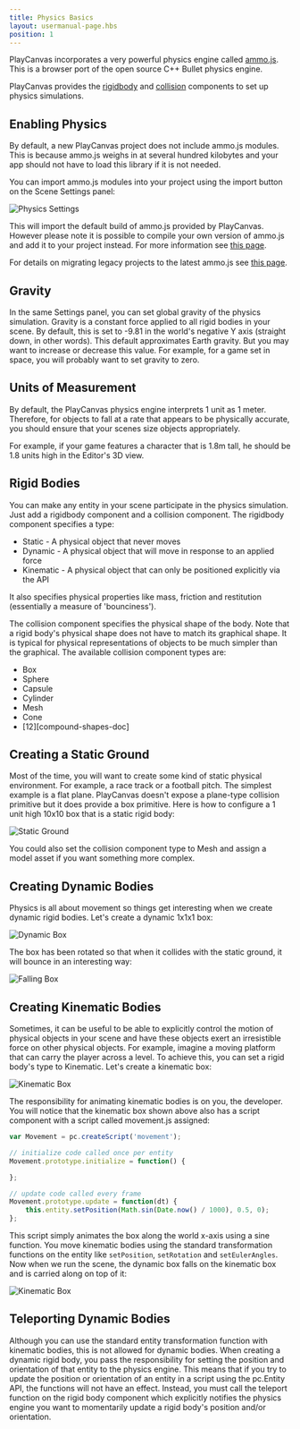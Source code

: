```yaml
---
title: Physics Basics
layout: usermanual-page.hbs
position: 1
---
```


PlayCanvas incorporates a very powerful physics engine called [ammo.js][1]. This is a browser port of the open source C++ Bullet physics engine.

PlayCanvas provides the [rigidbody][2] and [collision][3] components to set up physics simulations.

## Enabling Physics

By default, a new PlayCanvas project does not include ammo.js modules. This is because ammo.js weighs in at several hundred kilobytes and your app should not have to load this library if it is not needed.

You can import ammo.js modules into your project using the import button on the Scene Settings panel:

![Physics Settings][4]

This will import the default build of ammo.js provided by PlayCanvas. However please note it is possible to compile your own version of ammo.js and add it to your project instead. For more information see [this page][11].

For details on migrating legacy projects to the latest ammo.js see [this page][10].

## Gravity

In the same Settings panel, you can set global gravity of the physics simulation. Gravity is a constant force applied to all rigid bodies in your scene. By default, this is set to -9.81 in the world's negative Y axis (straight down, in other words). This default approximates Earth gravity. But you may want to increase or decrease this value. For example, for a game set in space, you will probably want to set gravity to zero.

## Units of Measurement

By default, the PlayCanvas physics engine interprets 1 unit as 1 meter. Therefore, for objects to fall at a rate that appears to be physically accurate, you should ensure that your scenes size objects appropriately.

For example, if your game features a character that is 1.8m tall, he should be 1.8 units high in the Editor's 3D view.

## Rigid Bodies

You can make any entity in your scene participate in the physics simulation. Just add a rigidbody component and a collision component. The rigidbody component specifies a type:

* Static - A physical object that never moves
* Dynamic - A physical object that will move in response to an applied force
* Kinematic - A physical object that can only be positioned explicitly via the API

It also specifies physical properties like mass, friction and restitution (essentially a measure of 'bounciness').

The collision component specifies the physical shape of the body. Note that a rigid body's physical shape does not have to match its graphical shape. It is typical for physical representations of objects to be much simpler than the graphical. The available collision component types are:

* Box
* Sphere
* Capsule
* Cylinder
* Mesh
* Cone
* [12][compound-shapes-doc]

## Creating a Static Ground

Most of the time, you will want to create some kind of static physical environment. For example, a race track or a football pitch. The simplest example is a flat plane. PlayCanvas doesn't expose a plane-type collision primitive but it does provide a box primitive. Here is how to configure a 1 unit high 10x10 box that is a static rigid body:

![Static Ground][5]

You could also set the collision component type to Mesh and assign a model asset if you want something more complex.

## Creating Dynamic Bodies

Physics is all about movement so things get interesting when we create dynamic rigid bodies. Let's create a dynamic 1x1x1 box:

![Dynamic Box][6]

The box has been rotated so that when it collides with the static ground, it will bounce in an interesting way:

![Falling Box][7]

## Creating Kinematic Bodies

Sometimes, it can be useful to be able to explicitly control the motion of physical objects in your scene and have these objects exert an irresistible force on other physical objects. For example, imagine a moving platform that can carry the player across a level. To achieve this, you can set a rigid body's type to Kinematic. Let's create a kinematic box:

![Kinematic Box][8]

The responsibility for animating kinematic bodies is on you, the developer. You will notice that the kinematic box shown above also has a script component with a script called movement.js assigned:

```javascript
var Movement = pc.createScript('movement');

// initialize code called once per entity
Movement.prototype.initialize = function() {

};

// update code called every frame
Movement.prototype.update = function(dt) {
    this.entity.setPosition(Math.sin(Date.now() / 1000), 0.5, 0);
};
```

This script simply animates the box along the world x-axis using a sine function. You move kinematic bodies using the standard transformation functions on the entity like ```setPosition```, ```setRotation``` and ```setEulerAngles```. Now when we run the scene, the dynamic box falls on the kinematic box and is carried along on top of it:

![Kinematic Box][9]

## Teleporting Dynamic Bodies

Although you can use the standard entity transformation function with kinematic bodies, this is not allowed for dynamic bodies. When creating a dynamic rigid body, you pass the responsibility for setting the position and orientation of that entity to the physics engine. This means that if you try to update the position or orientation of an entity in a script using the pc.Entity API, the functions will not have an effect. Instead, you must call the teleport function on the rigid body component which explicitly notifies the physics engine you want to momentarily update a rigid body's position and/or orientation.

[1]: https://github.com/kripken/ammo.js
[2]: /en/user-manual/packs/components/rigidbody/
[3]: /en/user-manual/packs/components/collision/
[4]: /images/user-manual/physics/physics-settings.png
[5]: /images/user-manual/physics/static-ground.png
[6]: /images/user-manual/physics/dynamic-box.png
[7]: /images/user-manual/physics/falling-box.gif
[8]: /images/user-manual/physics/kinematic-box.png
[9]: /images/user-manual/physics/kinematic-box.gif
[10]: /en/user-manual/physics/physics-migration/
[11]: /en/user-manual/assets/wasm-modules/
[12]: /user-manual/physics/compound-shapes/
